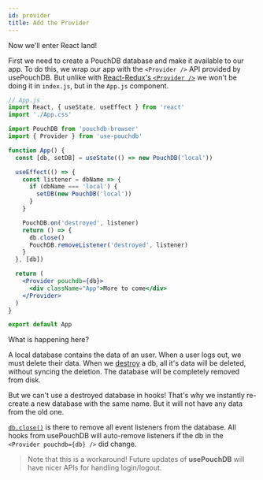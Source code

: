 ```yaml
---
id: provider
title: Add the Provider
---
```


Now we'll enter React land!

First we need to create a PouchDB database and make it available to our app. To do this, we wrap our app with the `<Provider />` API provided by usePouchDB. But unlike with [React-Redux's `<Provider />`](https://react-redux.js.org/api/provider) we won't be doing it in `index.js`, but in the `App.js` component.

```jsx
// App.js
import React, { useState, useEffect } from 'react'
import './App.css'

import PouchDB from 'pouchdb-browser'
import { Provider } from 'use-pouchdb'

function App() {
  const [db, setDB] = useState(() => new PouchDB('local'))

  useEffect(() => {
    const listener = dbName => {
      if (dbName === 'local') {
        setDB(new PouchDB('local'))
      }
    }

    PouchDB.on('destroyed', listener)
    return () => {
      db.close()
      PouchDB.removeListener('destroyed', listener)
    }
  }, [db])

  return (
    <Provider pouchdb={db}>
      <div className="App">More to come</div>
    </Provider>
  )
}

export default App
```

What is happening here?

A local database contains the data of an user. When a user logs out, we must delete their data. When we [destroy](https://pouchdb.com/api.html#delete_database) a db, all it's data will be deleted, without syncing the deletion. The database will be completely removed from disk.

But we can't use a destroyed database in hooks! That's why we instantly re-create a new database with the same name. But it will not have any data from the old one.

[`db.close()`](https://pouchdb.com/api.html#close_database) is there to remove all event listeners from the database. All hooks from usePouchDB will auto-remove listeners if the db in the `<Provider pouchdb={db} />` did change.

> Note that this is a workaround! Future updates of **usePouchDB** will have nicer APIs for handling login/logout.
